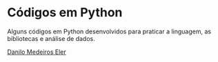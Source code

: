 <h1>Códigos em Python</h1>
<p>Alguns códigos em Python desenvolvidos para praticar a linguagem, as bibliotecas e análise de dados.</p>


<a href="https://daniloeler.github.io/">Danilo Medeiros Eler</a>